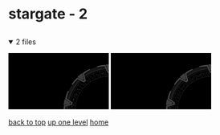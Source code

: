 # stargate - 2

<a id=""></a>

## [](/README.MD)
<details open>
<summary>2 files</summary>
<p>

[![stargate_milkyway.png](/.internals/thumbnails/terminal/grey%20on%20black/big/stargate/stargate_milkyway.png "stargate_milkyway.png")](/terminal/grey%20on%20black/big/stargate/stargate_milkyway.png)
[![stargate_pegasus.png](/.internals/thumbnails/terminal/grey%20on%20black/big/stargate/stargate_pegasus.png "stargate_pegasus.png")](/terminal/grey%20on%20black/big/stargate/stargate_pegasus.png)

</p>
</details>


[back to top](#)
[up one level](/terminal/grey%20on%20black/big/README.MD)
[home](/)

